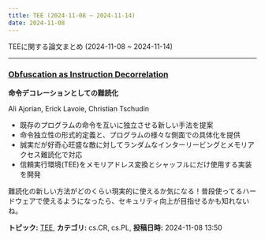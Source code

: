 ```yaml
---
title: TEE (2024-11-08 ~ 2024-11-14)
date: 2024-11-08
---
```


TEEに関する論文まとめ (2024-11-08 ~ 2024-11-14)


- - -

### [Obfuscation as Instruction Decorrelation](http://arxiv.org/abs/2411.05570)

**命令デコレーションとしての難読化**

Ali Ajorian, Erick Lavoie, Christian Tschudin

- 既存のプログラムの命令を互いに独立させる新しい手法を提案
- 命令独立性の形式的定義と、プログラムの様々な側面での具体化を提供
- 誠実だが好奇心旺盛な敵に対してランダムなインターリービングとメモリアクセス難読化で対応
- 信頼実行環境(TEE)をメモリアドレス変換とシャッフルにだけ使用する実装を開発

難読化の新しい方法がどのくらい現実的に使えるか気になる！普段使ってるハードウェアで使えるようになったら、セキュリティ向上が目指せるかも知れないね。



**トピック:** [TEE](../../tee), **カテゴリ:** cs.CR, cs.PL, **投稿日時:** 2024-11-08 13:50
